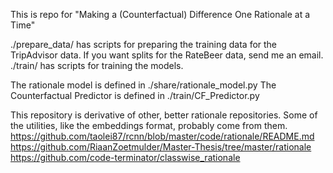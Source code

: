This is repo for "Making a (Counterfactual) Difference One Rationale at a Time"

./prepare_data/ has scripts for preparing the training data for the TripAdvisor data. If you want splits for the RateBeer data, send me an email.
./train/ has scripts for training the models.

The rationale model is defined in ./share/rationale_model.py
The Counterfactual Predictor is defined in ./train/CF_Predictor.py

This repository is derivative of other, better rationale repositories. Some of the utilities, like the embeddings format, probably come from them.
  https://github.com/taolei87/rcnn/blob/master/code/rationale/README.md
  https://github.com/RiaanZoetmulder/Master-Thesis/tree/master/rationale 
  https://github.com/code-terminator/classwise_rationale 
  

